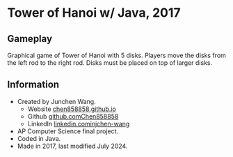 # Tower of Hanoi w/ Java, 2017
## Gameplay
Graphical game of Tower of Hanoi with 5 disks. Players move the disks from the left rod to the right rod. Disks must be placed on top of larger disks.
## Information
* Created by Junchen Wang.
   * Website [chen858858.github.io](httpschen858858.github.io)
   * Github [github.comChen858858](httpswww.github.comChen858858)
   * LinkedIn [linkedin.cominjchen-wang](httpswww.linkedin.cominjchen-wang)
* AP Computer Science final project.
* Coded in Java.
* Made in 2017, last modified July 2024.